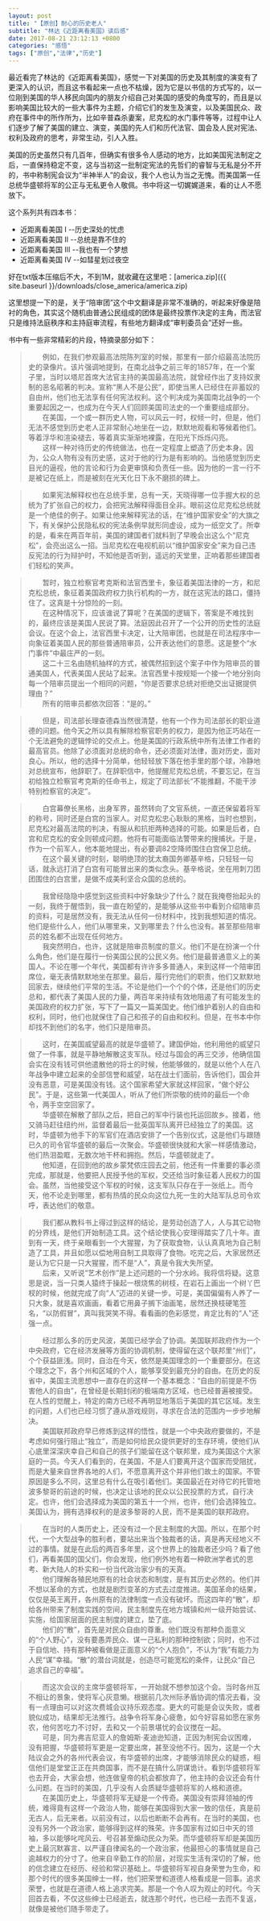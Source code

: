 ```yaml
---
layout: post
title: "【原创】耐心的历史老人"
subtitle: "林达《近距离看美国》读后感"
date: 2017-08-21 23:12:13 +0800
categories: "感悟"
tags: ["原创","法律","历史"]
---
```

最近看完了林达的《近距离看美国》，感觉一下对美国的历史及其制度的演变有了更深入的认识，而且这书看起来一点也不枯燥，因为它是以书信的方式写的，以一位刚到美国的华人移民向国内的朋友介绍自己对美国的感受的角度写的，而且是以影响美国比较大的一些大事件为主题，介绍它们的发生及演变，以及美国民众、政府在事件中的所作所为，比如辛普森杀妻案，尼克松的水门事件等等，过程中让人们逐步了解了美国的建立、演变，美国的先人们和历代法官、国会及人民对宪法、权利及政府的思考，非常生动，引人入胜。

美国的历史虽然只有几百年，但确实有很多令人感动的地方，比如美国宪法制定之后，一直保持稳定不变，这与当初这一批制定宪法的先哲们的睿智与无私是分不开的，书中称制宪会议为“半神半人”的会议，我个人也认为当之无愧。而美国第一任总统华盛顿将军的公正与无私更令人敬佩。书中将这一切娓娓道来，看的让人不愿放下。

这个系列共有四本书：
- 近距离看美国 I --历史深处的忧虑
- 近距离看美国 II --总统是靠不住的
- 近距离看美国 III --我也有一个梦想
- 近距离看美国 IV --如彗星划过夜空

好在txt版本压缩后不大，不到1M，就收藏在这里吧：[america.zip]({{ site.baseurl }}/downloads/close_america/america.zip)

这里想提一下的是，关于“陪审团”这个中文翻译是非常不准确的，听起来好像是陪衬的角色，其实这个随机由普通公民组成的团体是最终投票作决定的主角，而法官只是维持法庭秩序和主持庭审流程，有些地方翻译成“审判委员会”还好一些。

书中有一些非常精彩的片段，特摘录部分如下：

>　　例如，在我们参观最高法院陈列室的时候，那里有一部介绍最高法院历史的录像片。该片强调地提到，在南北战争之前三年的1857年，在一个案子里，当时以塔尼首席大法官主持的美国最高法院，就曾经作出了支持奴隶制的恶名昭著的判决。宣称“黑人不是公民”，即使当黑人已经住在非蓄奴的自由州，他们也无法享有任何宪法权利。这个判决成为美国南北战争的一个重要起因之一，也成为在今天人们回顾美国司法史的一个重要组成部分。<br>
>　　在美国，一个或一群历史人物，可以风云一时，权倾一时，但是，他们无法不感觉到历史老人正非常耐心地坐在一边，默默地观看和等候着他们。等着浮华和渲染褪去，等着真实渐渐地裸露，在阳光下烁烁闪亮。<br>
>　　这样一种对待历史的传统做法，也在一定程度上塑造了历史本身。因为，公众人物有没有历史感，这对于他的行为是有影响的。当他感觉到历史目光的逼视，他的言论和行为会更审慎和负责任一些。因为他的一言一行不是被记在纸上，而是被刻在光天化日下永不磨损的碑上。

>　　如果宪法解释权也在总统手里，总有一天，天晓得哪一位手握大权的总统为了扩张自己的权力，会把宪法解释得面目全非。眼前这位尼克松总统就是一个绝佳的例子。如果让他来解释宪法的话，在“维护国家安全”的大旗之下，有关保护公民隐私权的宪法条例早就形同虚设，成为一纸空文了。所幸的是，看来在两百年前，美国的建国者们就料到了早晚会出这么个“尼克松”，会亮出这么一招。当尼克松在电视机前以“维护国家安全”来为自己违反宪法的行为辩护时，不知他是否听到，遥远的天堂里，正响着那些建国者们轻松的笑声。

>　　暂时，独立检察官考克斯和法官西里卡，象征着美国法律的一方，和尼克松总统，象征着美国政府权力执行机构的一方，就在这宪法的路口，僵持住了。这真是十分惊险的一刻。<br>
>　　在这种情况下，应该谁说了算呢？在美国的逻辑下，答案是不难找到的，最终应该是美国人民说了算。法庭因此召开了一个公开的历史性的法庭会议。在这个会上，法官西里卡决定，让大陪审团，也就是在司法程序中一向象征着美国人民的那些普通陪审员，公开表达他们的意愿。这是整个“水门事件”中最庄严的一刻。<br>
>　　这二十三名由随机抽样的方式，被偶然招到这个案子中作为陪审员的普通美国人，代表美国人民站了起来。法官西里卡按规矩一个接一个地分别向每一个陪审员提出一个相同的问题，“你是否要求总统对拒绝交出证据提供理由？” <br>
>　　所有的陪审员都依次回答：“是的。”

>　　但是，司法部长理查德森当然很清楚，他有一个作为司法部长的职业道德的问题。他今天之所以具有解除检察官职务的权力，是因为他正巧站在一个无法避免的逻辑悖论的交点上。他是美国的行政系统中所有法律工作者的最高官员。他除了必须面对总统的命令，还必须面对法律，面对历史，面对良心。所以，他的选择十分简单，他轻轻放下落在他手里的那个球，冷静地对总统宣布，他辞职了。在辞职信中，他提醒尼克松总统，不要忘记，在当初给独立检察官考克斯的任命书上，规定了司法部长“不能推翻，不能干涉特别检察官的决定”。

>　　白宫幕僚长黑格，出身军界，虽然转向了文官系统，一直还保留着将军的称号，同时还是白宫的当家人。对尼克松忠心耿耿的黑格，当时也想到，尼克松对最高法院的判决，有服从和抗拒两种选择的可能。如果是后者，白宫和尼克松的安全则顿成问题。他将有可能面临法警带来的搜捕状。于是，作为一个前军人，他本能地提出，有必要调82空降师围住白宫保卫总统。<br>
>　　在这个最关键的时刻，聪明绝顶的犹太裔国务卿基辛格，只轻轻一句话，就永远打消了白宫有可能冒出来的类似念头。基辛格说，坐在用刺刀团团围住的白宫里，是做不成美利坚合众国的总统的。

>　　我曾经隐隐中感觉到这些资料中好象缺少了什么？就在我掩卷抬起头的一刻，我终于醒悟到，我一直在盼望的，是能够从这些书中看到介绍陪审员的资料，可是居然没有，我无法从任何一份材料中，找到我想知道的情况。他们是些什么人，他们从哪里来，又到哪里去？什么也没有。甚至那些陪审员的姓名都不出现在任何地方。<br>
>　　我突然明白，也许，这就是陪审员制度的意义。他们不是在扮演一个什么角色，他们是在履行一份美国公民的公民义务。他们是最普通意义上的美国人。不论在哪一个年代，美国都有许许多多普通人，来到这样一个陪审团席位，毫无表情默默地坐在那里。最后，履行完他们的职责，他们又默默地回家去，继续他们平常的生活。不论是他们一个个的个体，还是他们的历史总和，都代表了美国人民的力量，两百年来持续有效地阻遏了有可能发生的美国政府的权力扩张，写下了一篇又一篇美国史。他们维护着别人的自由和权利，同时，他们也就保住了自己和孩子的自由和权利。但是，在书本中你却找不到他们的名字，他们只是陪审员。

>　　这时，在美国威望最高的就是华盛顿了。建国伊始，他利用他的威望只做了一件事，就是平静地解散这支军队。经过与国会的再三交涉，他确信国会实在没有钱可供他遣散他的将士的时候，他能够做的，就是以他个人在八年战争中建立起来的全部信誉和威望，站在战士们面前，告诉他们，国会并没有恶意，可是美国没有钱。这个国家希望大家就这样回家，“做个好公民”。于是，这些第一代美国人，听从了他们所崇敬的统帅的最后一个命令，两手空空回家了。<br>
>　　华盛顿在解散了部队之后，把自己的军中行装也托运回故乡。接着，他又骑马赶往纽约州，监督着最后一批英国军队离开已经独立了的美国。这时，华盛顿为他手下的军官们在酒店安排了一个告别仪式，这是他们与跟随已久的司令官华盛顿的最后一次聚会。华盛顿很快就和大家一样感情激动，他们热泪盈眶，无数次地干杯和拥抱。然后，华盛顿就走了。<br>
>　　他知道，在回到他的故乡蒙梵侬庄园去之前，他还有一件重要的事必须完成，那就是，他要把人民授予他的军权，交还给当时象征着人民权力的国会。虽然，当他接受这个军权的时候，这支军队只存在于一张纸上。而今天，他不论走到哪里，都有热情的民众向这位九死一生的大陆军队总司令欢呼，表达他们的敬意。<br>

>　　我们都从教科书上得过到这样的结论，是劳动创造了人，人与其它动物的分界线，是他们开始制造工具。这个结论使我心安理得踏实了几十年。直到有一天，终于亲眼看到一个大猩猩，为了获取食物，认认真真地为自己制造了工具，并且如愿以偿地用自制工具取得了食物。吃完之后，大家居然还是认为它只是一只大猩猩，而不是“人”，真是令我大失所望。<br>
>　　后来，又听说“艺术创作”是上述问题的一个分水岭。我将信将疑。这意思是说，当一只类人猿终于操起一根烧焦的树枝，在岩石上画出一个树丫巴杈的时候，他就完成了向“人”迈进的关键一步。可是，美国偏偏有人养了一只大象，就是喜欢画画，看着它用鼻子搁下油画笔，居然还换枝硬笔签名，“以防假冒”，真叫我哭笑不得。看看画的色彩感觉，肯定比有的“人”还强一点。

>　　经过那么多的历史风波，美国已经学会了协调。美国联邦政府作为一个中央政府，它在经济发展等方面的协调机制，使得留在这个联邦里“州们”，个个获益匪浅。同时，自治在今天，依然是美国理念的一个重要部分。在这个理念之下，各个州和区域的个人，能够享受到最充分的自由。在历史的反省中，美国主流思想中一直存在的这样一个基本概念：“自由的前提是不伤害他人的自由”，在曾经是长期封闭的极端南方区域，也已经普遍被接受。在人性的觉醒上，特定的南方已经不再明显地落后于美国的其它区域。发生的问题，人们也已经习惯了遵从游戏规则，寻求在合法的范围内一步步地解决。<br>
>　　美国联邦政府早已修炼到这样的悟性，就是一个中央政府要做的，不是考虑如何强行阻止“独立”，而是如何给民众提供更好的生存环境，使他们从心底里深深庆幸自己和自己的孩子们能留在这个联邦里，成为美国这个大家庭的一员。今天人们看到的，在美国，不是人们要离开这个国家而受阻扰，而是大量来自世界各地的人们，不愿意离开这个并非他们故土的国家。不管原因是多么不同，这里总有什么在吸引着他们。美国最近在对待它的托管地波多黎哥的前途的时候，也决定让该地的民众以公民投票的方式，自行决定。也许，他们会选择成为美国的第五十一个州，也许，他们会选择独立。美国认为，拥有选择权利的是波多黎哥的人民，而不是美国的联邦政府。

>　　在当时的人类历史上，还没有过一个民主制度的大国。所以，在那个时代，一个大型战争的胜利者，要站出来当个独裁者的话，真是再天经地义不过的事情。就是在此后的两百多年里，这个世界上的独裁者还少吗？看了他们，再看美国的国父们，你会发现，他们例外地有着一种欧洲学者式的思考、新大陆人的朴实和一份当代政治家少有的天真。<br>
>　　他们理解各殖民地原有的社会状态和制度，是有其历史必然的。他们并不想以革命的方式，也就是剧烈变革的方式去过度推进。美国革命的结果，仅仅是英王离开，各州原有的法律制度一点没有破坏。而这四年的“散”，却给各州带来了制度实践的空间，民主制度先在地方城镇和州一级开始尝试、实施，给国家层面的民主制度的建立，垫了底。<br>
>　　他们的“散”，首先是对民众自由的尊重。他们既没有那种负面意义的“个人野心”，没有要愚弄民众、谋一己私利的那种控制欲；同时，也不过于自信地、持有那种被看做是正面意义的“个人抱负”，不认为“我”有能力为人民“谋”幸福。“散”的潜台词就是，创造尽可能宽松的条件，让民众“自己追求自己的幸福”。

>　　而这次会议的主席华盛顿将军，一开始就不想参加这个会。当时各州互不相让的景象，使将军心灰意懒。根据前几次州际矛盾协调的情况去看，没有一点理由可以对这次费城会议持乐观态度。更大的可能是会议失败，或者貌似成功，结果却无法推行。战争令将军身心疲惫，如今好容易如愿在家务农，他何苦吃力不讨好，去和又一个前景堪忧的会议搅在一起。<br>
>　　可是，同为弗吉尼亚人的詹姆斯·麦迪逊知道，正因为制宪会议困难，没有把握，华盛顿将军更是一定要出席，甚至没他不行。因为，这是一个大陆议会之外的各州代表会议，有华盛顿的出席，才能够消除民众的疑惑，相信他们是堂堂正正在共商国事，而不是在搞什么阴谋诡计。看到华盛顿将军也去开会，大家会想，他连做皇帝的机会都放弃了，他主持的会议还会有什么问题。在当时的美国，几乎没有人会质疑华盛顿将军的人格和道德。<br>
>　　在美国历史上，华盛顿将军无疑是一个传奇。美国没有崇拜领袖的传统，难得竟有这样一个政治人物，能够在美国得到大家一致的信任，真是前无古人，后无来者。以前没有过，以后也断断不会再有。在当时的美国，也没有另外一个政治家，能够得到这样的殊荣。许多国家有过如日中天的领袖，多以能够叱咤风云、号召甚至煽动民众为荣。而华盛顿将军却是美国历史上最沉默寡言、以严谨自律闻名的一个政治家，他最担心的事情就是自己逾越权力的分寸了。他来自辛勤工作的阶层，对现实生活有深切的了解，他的信念建立在经历、经验和常识基础上。华盛顿将军视自身荣誉为生命，和那个时代的很多美国绅士一样，他们把荣誉和道德人格看成是一回事。追求荣誉，也就是在道德人格上追求完美。那是一个令人叹为观止的时代。今天回首去看，不仅这些绅士已经逝去，就连那个时代，也已经一去而不复返，就像是被他们随手带走了。
